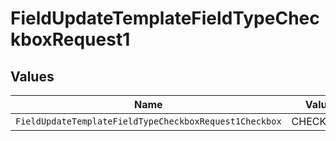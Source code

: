 # FieldUpdateTemplateFieldTypeCheckboxRequest1


## Values

| Name                                                   | Value                                                  |
| ------------------------------------------------------ | ------------------------------------------------------ |
| `FieldUpdateTemplateFieldTypeCheckboxRequest1Checkbox` | CHECKBOX                                               |
